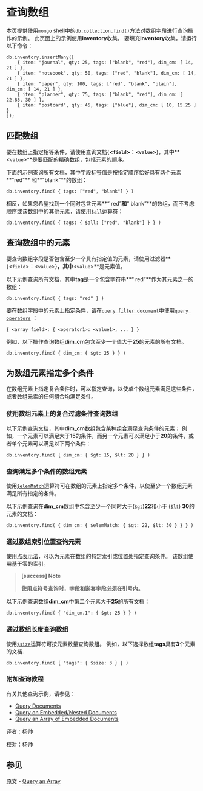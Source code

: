 # 查询数组
本页提供使用[`mongo`](https://docs.mongodb.com/master/reference/program/mongo/#bin.mongo)  shell中的[`db.collection.find()`](https://docs.mongodb.com/manual/reference/method/db.collection.find/#db.collection.find)方法对数组字段进行查询操作的示例。 此页面上的示例使用**inventory**收集。 要填充**inventory**收集，请运行以下命令：

```shell
db.inventory.insertMany([
	{ item: "journal", qty: 25, tags: ["blank", "red"], dim_cm: [ 14, 21 ] }, 
	{ item: "notebook", qty: 50, tags: ["red", "blank"], dim_cm: [ 14, 21 ] },
	{ item: "paper", qty: 100, tags: ["red", "blank", "plain"], dim_cm: [ 14, 21 ] },
	{ item: "planner", qty: 75, tags: ["blank", "red"], dim_cm: [ 22.85, 30 ] },  
	{ item: "postcard", qty: 45, tags: ["blue"], dim_cm: [ 10, 15.25 ] }
]);
```

## 匹配数组

要在数组上指定相等条件，请使用查询文档{**<`field`>：<`value`>**}，其中**<`value`>**是要匹配的精确数组，包括元素的顺序。

下面的示例查询所有文档，其中字段标签值是按指定顺序恰好具有两个元素**"red"** 和**"blank"**的数组：

```shell
db.inventory.find( { tags: ["red", "blank"] } )
```

相反，如果您希望找到一个同时包含元素**“ red”**和**“ blank”**的数组，而不考虑顺序或该数组中的其他元素，请使用[`$all`](https://docs.mongodb.com/master/reference/operator/query/all/#op._S_all)运算符：

```shell
db.inventory.find( { tags: { $all: ["red", "blank"] } } )
```

## 查询数组中的元素

要查询数组字段是否包含至少一个具有指定值的元素，请使用过滤器**{<`field`>：<`value`>}**，其中**<`value`>**是元素值。

以下示例查询所有文档，其中**tag**是一个包含字符串**“ red”**作为其元素之一的数组：

```shell
db.inventory.find( { tags: "red" } )
```

要在数组字段中的元素上指定条件，请在[`query filter document`](https://docs.mongodb.com/manual/core/document/#document-query-filter)中使用[`query operators`](https://docs.mongodb.com/manual/reference/operator/query/#query-selectors) ：

```shell
{ <array field>: { <operator1>: <value1>, ... } }
```

例如，以下操作查询数组**dim_cm**包含至少一个值大于**25**的元素的所有文档。

```shell
db.inventory.find( { dim_cm: { $gt: 25 } } )
```

## 为数组元素指定多个条件

在数组元素上指定复合条件时，可以指定查询，以使单个数组元素满足这些条件，或者数组元素的任何组合均满足条件。

### 使用数组元素上的复合过滤条件查询数组

以下示例查询文档，其中**dim_cm**数组包含某种组合满足查询条件的元素； 例如，一个元素可以满足大于**15**的条件，而另一个元素可以满足小于**20**的条件，或者单个元素可以满足以下两个条件：

```shell
db.inventory.find( { dim_cm: { $gt: 15, $lt: 20 } } )
```

### 查询满足多个条件的数组元素

使用[`$elemMatch`](https://docs.mongodb.com/master/reference/operator/query/elemMatch/#op._S_elemMatch)运算符可在数组的元素上指定多个条件，以使至少一个数组元素满足所有指定的条件。

以下示例查询在**dim_cm**数组中包含至少一个同时大于([`$gt`](https://docs.mongodb.com/master/reference/operator/query/gt/#op._S_gt))**22**和小于 ([`$lt`](https://docs.mongodb.com/master/reference/operator/query/lt/#op._S_lt)) **30**的元素的文档：

```shell
db.inventory.find( { dim_cm: { $elemMatch: { $gt: 22, $lt: 30 } } } )
```

### 通过数组索引位置查询元素

使用[点表示法](https://docs.mongodb.com/master/reference/glossary/#term-dot-notation)，可以为元素在数组的特定索引或位置处指定查询条件。 该数组使用基于零的索引。

> **[success] Note**
>
> **使用点符号查询时，字段和嵌套字段必须在引号内。**

以下示例查询数组**dim_cm**中第二个元素大于**25**的所有文档：

```shell
db.inventory.find( { "dim_cm.1": { $gt: 25 } } )
```

### 通过数组长度查询数组

使用[`$size`](https://docs.mongodb.com/master/reference/operator/query/size/#op._S_size)运算符可按元素数量查询数组。 例如，以下选择数组**tags**具有**3**个元素的文档.

```shell
db.inventory.find( { "tags": { $size: 3 } } )
```

### 附加查询教程

有关其他查询示例，请参见：

- [Query Documents](https://docs.mongodb.com/manual/tutorial/query-documents/)
- [Query on Embedded/Nested Documents](https://docs.mongodb.com/manual/tutorial/query-embedded-documents/)
- [Query an Array of Embedded Documents](https://docs.mongodb.com/manual/tutorial/query-array-of-documents/)




译者：杨帅

校对：杨帅

## 参见

原文 - [Query an Array]( https://docs.mongodb.com/manual/tutorial/query-arrays/ )


